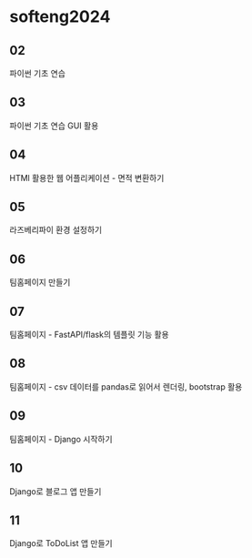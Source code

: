 # softeng2024

## 02
  파이썬 기초 연습

## 03
  파이썬 기초 연습 GUI 활용

## 04
  HTMl 활용한 웹 어플리케이션 - 면적 변환하기

## 05
  라즈베리파이 환경 설정하기

## 06
  팀홈페이지 만들기

## 07
  팀홈페이지 - FastAPI/flask의 템플릿 기능 활용

## 08
  팀홈페이지 - csv 데이터를 pandas로 읽어서 렌더링, bootstrap 활용

## 09
  팀홈페이지 - Django 시작하기

## 10 
  Django로 블로그 앱 만들기

## 11
  Django로 ToDoList 앱 만들기
